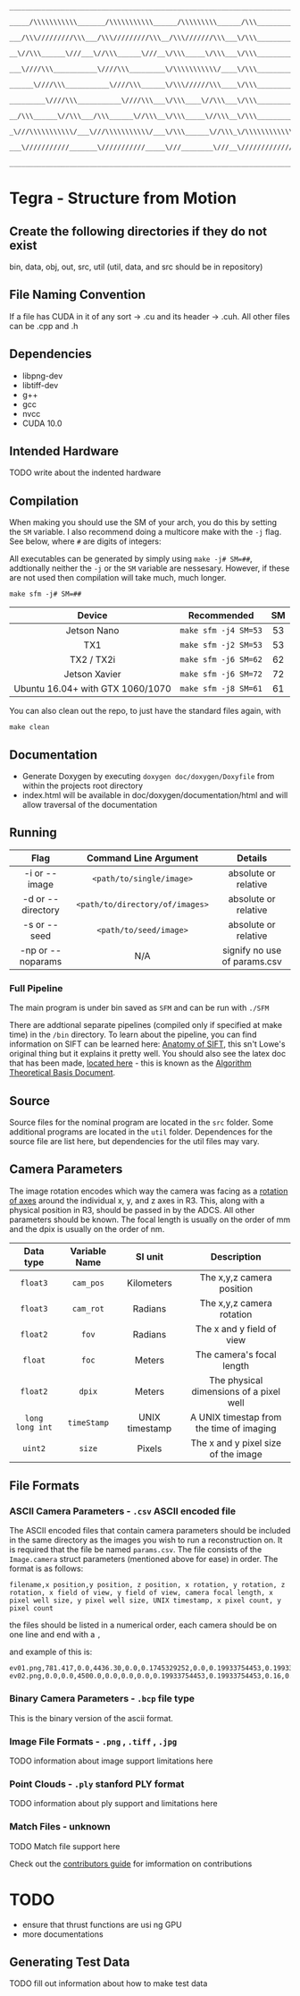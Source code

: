 ```

_______________________________________________________________________________________________________________
 _____/\\\\\\\\\\\_______/\\\\\\\\\\\______/\\\\\\\\\______/\\\____________________/\\\\\\\\\__/\\\________/\\\_
  ___/\\\/////////\\\___/\\\/////////\\\__/\\\///////\\\___\/\\\_________________/\\\////////__\/\\\_______\/\\\_
   __\//\\\______\///___\//\\\______\///__\/\\\_____\/\\\___\/\\\_______________/\\\/___________\//\\\______/\\\__
    ___\////\\\___________\////\\\_________\/\\\\\\\\\\\/____\/\\\______________/\\\______________\//\\\____/\\\___
     ______\////\\\___________\////\\\______\/\\\//////\\\____\/\\\_____________\/\\\_______________\//\\\__/\\\____
      _________\////\\\___________\////\\\___\/\\\____\//\\\___\/\\\_____________\//\\\_______________\//\\\/\\\_____
       __/\\\______\//\\\___/\\\______\//\\\__\/\\\_____\//\\\__\/\\\______________\///\\\______________\//\\\\\______
        _\///\\\\\\\\\\\/___\///\\\\\\\\\\\/___\/\\\______\//\\\_\/\\\\\\\\\\\\\\\____\////\\\\\\\\\______\//\\\_______
         ___\///////////_______\///////////_____\///________\///__\///////////////________\/////////________\///________
          _______________________________________________________________________________________________________________

```

# Tegra - Structure from Motion

## Create the following directories if they do not exist
bin, data, obj, out, src, util
(util, data, and src should be in repository)

## File Naming Convention
If a file has CUDA in it of any sort -> .cu and its header -> .cuh.
All other files can be .cpp and .h

## Dependencies
* libpng-dev
* libtiff-dev
* g++
* gcc
* nvcc
* CUDA 10.0

## Intended Hardware

TODO write about the indented hardware

## Compilation

When making you should use the SM of your arch, you do this by setting the `SM` variable. I also recommend doing a multicore make with the `-j` flag. See below, where `#` are digits of integers:

All executables can be generated by simply using `make -j# SM=##`, addtionally neither the `-j` or the `SM` variable are nessesary. However, if these are not used then compilation will take much, much longer.

```
make sfm -j# SM=##
```

| Device                               | Recommended          | SM |
|:------------------------------------:|:--------------------:|:--:|
| Jetson Nano                          | `make sfm -j4 SM=53` | 53 |
| TX1                                  | `make sfm -j2 SM=53` | 53 |
| TX2 / TX2i                           | `make sfm -j6 SM=62` | 62 |
| Jetson Xavier                        | `make sfm -j6 SM=72` | 72 |
| Ubuntu 16.04+ with GTX 1060/1070     | `make sfm -j8 SM=61` | 61 |

You can also clean out the repo, to just have the standard files again, with

```
make clean
```

## Documentation
* Generate Doxygen by executing `doxygen doc/doxygen/Doxyfile` from within the projects root directory
* index.html will be available in doc/doxygen/documentation/html and will allow traversal of the documentation

## Running
| Flag              | Command Line Argument          | Details                      |
|:-----------------:|:------------------------------:|:----------------------------:|
| -i or --image     | `<path/to/single/image>`       | absolute or relative         |
| -d or --directory | `<path/to/directory/of/images>`| absolute or relative         |
| -s or --seed      | `<path/to/seed/image>`         | absolute or relative         |
| -np or --noparams |             N/A                | signify no use of params.csv |


### Full Pipeline

The main program is under bin saved as `SFM` and can be run with `./SFM`

There are addtional separate pipelines (compiled only if specified at make time) in the `/bin` directory. To learn about the pipeline,
you can find information on SIFT can be learned here: [Anatomy of SIFT](http://gitlab.smallsat.uga.edu/Caleb/anatomy-of-sift/blob/master/Anatomy%20of%20SIFT.pdf), this
sn't Lowe's original thing but it explains it pretty well. You should also see the latex doc that has been made, [located here](https://gitlab.smallsat.uga.edu/payload_software/Tegra-SFM/blob/master/doc/paper/main.pdf) - this is
known as the [Algorithm Theoretical Basis Document](https://gitlab.smallsat.uga.edu/payload_software/Tegra-SFM/blob/master/doc/paper/main.pdf).

## Source

Source files for the nominal program are located in the `src` folder. Some additional programs are located in the `util` folder.
Dependences for the source file are list here, but dependencies for the util files may vary.

## Camera Parameters

The image rotation encodes which way the camera was facing as a [rotation of axes](https://en.wikipedia.org/wiki/Rotation_of_axes) around the individual x, y, and z axes in R3. This, along with a physical position in R3, should be passed in by the ADCS. All other parameters should be known. The focal length is usually on the order of mm and the dpix is usually on the order of nm.

| Data type       | Variable Name     |  SI unit        | Description                                |
|:---------------:|:-----------------:|:---------------:|:------------------------------------------:|
| `float3`        | `cam_pos`         | Kilometers      |  The x,y,z camera position                 |
| `float3`        | `cam_rot`         | Radians         |  The x,y,z camera rotation                 |
| `float2`        | `fov`             | Radians         |  The x and y field of view                 |
| `float`         | `foc`             | Meters          |  The camera's focal length                 |
| `float2`        | `dpix`            | Meters          |  The physical dimensions of a pixel well   |
| `long long int` | `timeStamp`       | UNIX timestamp  |  A UNIX timestap from the time of imaging  |
| `uint2`         | `size`            | Pixels          |  The x and y pixel size of the image       |

## File Formats

### ASCII Camera Parameters - `.csv` ASCII encoded file

The ASCII encoded files that contain camera parameters should be included in the same directory as the images you wish to run a reconstruction on. It is required that the file be named `params.csv`. The file consists of the `Image.camera` struct parameters  (mentioned above for ease) in order. The format is as follows:


```
filename,x position,y position, z position, x rotation, y rotation, z rotation, x field of view, y field of view, camera focal length, x pixel well size, y pixel well size, UNIX timestamp, x pixel count, y pixel count
```

the files should be listed in a numerical order, each camera should be on one line and end with a `,`

and example of this is:

```
ev01.png,781.417,0.0,4436.30,0.0,0.1745329252,0.0,0.19933754453,0.19933754453,0.16,0.4,0.4,1580766557,1024,1024,
ev02.png,0.0,0.0,4500.0,0.0,0.0,0.0,0.19933754453,0.19933754453,0.16,0.4,0.4,1580766557,1024,1024,
```

### Binary Camera Parameters - `.bcp` file type

This is the binary version of the ascii format.

### Image File Formats - `.png` , `.tiff` , `.jpg`

TODO information about image support limitations here

### Point Clouds - `.ply` stanford PLY format

TODO information about ply support and limitations here

### Match Files - unknown

TODO Match file support here

Check out the [contributors guide](CONTRIB.md) for imformation on contributions

# TODO
* ensure that thrust functions are usi ng GPU
* more documentations

## Generating Test Data

TODO fill out information about how to make test data




























<!-- yeet -->
